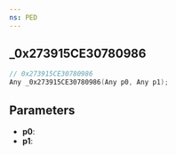 ```yaml
---
ns: PED
---
```

## _0x273915CE30780986

```c
// 0x273915CE30780986
Any _0x273915CE30780986(Any p0, Any p1);
```

## Parameters
* **p0**:
* **p1**:
